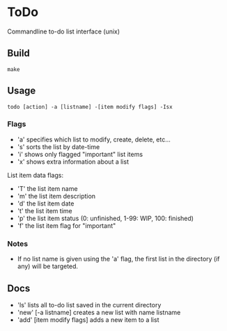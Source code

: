 # ToDo
Commandline to-do list interface (unix)

## Build
```
make
```

## Usage
```
todo [action] -a [listname] -[item modify flags] -Isx
```
### Flags
- 'a' specifies which list to modify, create, delete, etc...
- 's' sorts the list by date-time
- 'i' shows only flagged "important" list items
- 'x' shows extra information about a list

List item data flags:
- 'T' the list item name
- 'm' the list item description
- 'd' the list item date
- 't' the list item time
- 'p' the list item status (0: unfinished, 1-99: WIP, 100: finished)
- 'f' the list item flag for "important"

### Notes
- If no list name is given using the 'a' flag, the first list in the directory (if any) will be targeted.

## Docs
- 'ls' lists all to-do list saved in the current directory
- 'new' [-a listname] creates a new list with name listname
- 'add' [item modify flags] adds a new item to a list